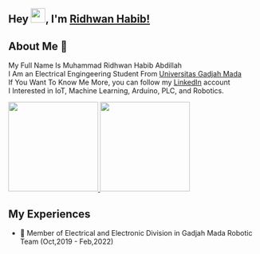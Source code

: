 ## Hey <img src="https://github.com/TheDudeThatCode/TheDudeThatCode/blob/master/Assets/Hi.gif" width="29px">, I'm [Ridhwan Habib!](https://www.linkedin.com/in/mridhwanhabib/) 
## About Me 🚀

My Full Name Is Muhammad Ridhwan Habib Abdillah <br>
I Am an Electrical Engingeering Student From [Universitas Gadjah Mada](https://www.ugm.ac.id/)<br>
If You Want To Know Me More, you can follow my [LinkedIn](https://www.linkedin.com/in/mridhwanhabib/) account<br>
I Interested in IoT, Machine Learning, Arduino, PLC, and Robotics.

<p align="left">
<a href="https://github.com/ridhwanhabib18">
  <img height="180em" src="https://github-readme-stats-eight-theta.vercel.app/api?username=ridhwanhabib18&show_icons=true&theme=algolia&include_all_commits=true&count_private=true"/>
  <img height="180em" src="https://github-readme-stats-eight-theta.vercel.app/api/top-langs/?username=ridhwanhabib18&layout=compact&langs_count=8&theme=algolia"/>
</a>
</p>

 
## My Experiences
- 👷 Member of Electrical and Electronic Division in Gadjah Mada Robotic Team (Oct,2019 - Feb,2022)
